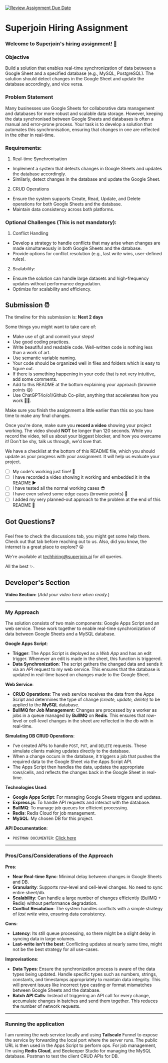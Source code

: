 [![Review Assignment Due Date](https://classroom.github.com/assets/deadline-readme-button-22041afd0340ce965d47ae6ef1cefeee28c7c493a6346c4f15d667ab976d596c.svg)](https://classroom.github.com/a/AHFn7Vbn)
# Superjoin Hiring Assignment

### Welcome to Superjoin's hiring assignment! 🚀

### Objective
Build a solution that enables real-time synchronization of data between a Google Sheet and a specified database (e.g., MySQL, PostgreSQL). The solution should detect changes in the Google Sheet and update the database accordingly, and vice versa.

### Problem Statement
Many businesses use Google Sheets for collaborative data management and databases for more robust and scalable data storage. However, keeping the data synchronised between Google Sheets and databases is often a manual and error-prone process. Your task is to develop a solution that automates this synchronisation, ensuring that changes in one are reflected in the other in real-time.

### Requirements:
1. Real-time Synchronisation
  - Implement a system that detects changes in Google Sheets and updates the database accordingly.
   - Similarly, detect changes in the database and update the Google Sheet.
  2.	CRUD Operations
   - Ensure the system supports Create, Read, Update, and Delete operations for both Google Sheets and the database.
   - Maintain data consistency across both platforms.
   
### Optional Challenges (This is not mandatory):
1. Conflict Handling
- Develop a strategy to handle conflicts that may arise when changes are made simultaneously in both Google Sheets and the database.
- Provide options for conflict resolution (e.g., last write wins, user-defined rules).
    
2. Scalability: 	
- Ensure the solution can handle large datasets and high-frequency updates without performance degradation.
- Optimize for scalability and efficiency.

## Submission ⏰
The timeline for this submission is: **Next 2 days**

Some things you might want to take care of:
- Make use of git and commit your steps!
- Use good coding practices.
- Write beautiful and readable code. Well-written code is nothing less than a work of art.
- Use semantic variable naming.
- Your code should be organized well in files and folders which is easy to figure out.
- If there is something happening in your code that is not very intuitive, add some comments.
- Add to this README at the bottom explaining your approach (brownie points 😋)
- Use ChatGPT4o/o1/Github Co-pilot, anything that accelerates how you work 💪🏽. 

Make sure you finish the assignment a little earlier than this so you have time to make any final changes.

Once you're done, make sure you **record a video** showing your project working. The video should **NOT** be longer than 120 seconds. While you record the video, tell us about your biggest blocker, and how you overcame it! Don't be shy, talk us through, we'd love that.

We have a checklist at the bottom of this README file, which you should update as your progress with your assignment. It will help us evaluate your project.

- [ ] My code's working just fine! 🥳
- [ ] I have recorded a video showing it working and embedded it in the README ▶️
- [ ] I have tested all the normal working cases 😎
- [ ] I have even solved some edge cases (brownie points) 💪
- [ ] I added my very planned-out approach to the problem at the end of this README 📜

## Got Questions❓
Feel free to check the discussions tab, you might get some help there. Check out that tab before reaching out to us. Also, did you know, the internet is a great place to explore? 😛

We're available at techhiring@superjoin.ai for all queries. 

All the best ✨.

## Developer's Section

**Video Section:**
(*Add your video here when ready.*)

---

### My Approach

The solution consists of two main components: Google Apps Script and an web service. These work together to enable real-time synchronization of data between Google Sheets and a MySQL database.

**Google Apps Script**:
- **Trigger**: The Apps Script is deployed as a *Web App* and has an edit trigger. Whenever an edit is made in the sheet, this function is triggered.
- **Data Synchronization**: The script gathers the changed data and sends it via an API request to my web service. This ensures that the database is updated in real-time based on changes made to the Google Sheet.

**Web Service**:
- **CRUD Operations**: The web service receives the data from the Apps Script and determines the type of change *(create, update, delete)* to be applied to the **MySQL** database.
- **BullMQ for Job Management**: Changes are processed by a worker as jobs in a queue managed by **BullMQ** on **Redis**. This ensures that row-level or cell-level changes in the sheet are reflected in the db with in real-time.

**Simulating DB CRUD Operations**:
- I’ve created APIs to handle `POST`, `PUT`, and `DELETE` requests. These simulate clients making updates directly to the database.
- When a change occurs in the database, it triggers a job that pushes the required data to the Google Sheet via the Apps Script API.
- The Apps Script then handles the data, updates the appropriate rows/cells, and reflects the changes back in the Google Sheet in real-time.

**Technologies Used**:
- **Google Apps Script**: For managing Google Sheets triggers and updates.
- **Express.js**: To handle API requests and interact with the database.
- **BullMQ**: To manage job queues for efficient processing.
- **Redis**: Redis Cloud for job management.
- **MySQL**: My chosen DB for this project.

**API Documentation**:
- `POSTMAN DOCUMENTER`: [Click here](https://documenter.getpostman.com/view/22931938/2sAXqp8P1K)
---

### Pros/Cons/Considerations of the Approach

**Pros**:
- **Near Real-time Sync**: Minimal delay between changes in Google Sheets and DB.
- **Granularity**: Supports row-level and cell-level changes. No need to sync entire sheet/db.
- **Scalability**: Can handle a large number of changes efficiently (BullMQ + Redis) without performance degradation.
- **Conflict Resolution**: The system handles conflicts with a simple strategy of *last write wins*, ensuring data consistency.

**Cons**:
- **Latency**: Its still queue processing, so there might be a slight delay in syncing data in large volumes.
- **Last-write isn't the best**: Conflicting updates at nearly same time, might not be the best strategy for all use-cases.

**Improvisations**:
- **Data Types**: Ensure the synchronization process is aware of the data types being updated. Handle specific types such as numbers, strings, constants, and timestamps appropriately to maintain data integrity. This will prevent issues like incorrect type casting or format mismatches between Google Sheets and the database.
- **Batch API Calls**: Instead of triggering an API call for every change, accumulate changes in batches and send them together. This reduces the number of network requests.
---

### Running the application

I am running the web service locally and using **Tailscale** Funnel to expose the service by forwarding the local port where the server runs. The public URL is then used in the Apps Script to perform ops. For job management, I’m using **Redis Cloud**, and Beekeeper Studio for managing the MySQL database. Postman to test the client CRUD APIs for DB.